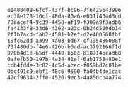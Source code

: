 
                e1408408-6fcf-437f-bc96-7f6425643996
                ec38e178-16cf-48da-80a6-e631f434d5dd
                70aacef4-9c39-4458-af19-f309a9f3adb6
                fa4133f8-33d6-4362-a23c-0b24d500db14
                2f1b7acd-fab2-4581-b2ef-d2e400568fbf
                18fc62dd-a399-4a03-bd67-cf135486008f
                73f480db-f4e6-426b-b6ad-ac3792166f1d
                070b4d1e-65df-4440-b50c-818714bcadb8
                0afefb50-197b-4a34-81ef-6ab1758480e1
                ccb4fdde-3c82-4c5d-acec-f059bd2c01be
                0bc491c9-ebf1-48c6-9590-fa04b4de1cac
                42cf9634-2ffe-4520-9ec3-4a85dcb4a774
                